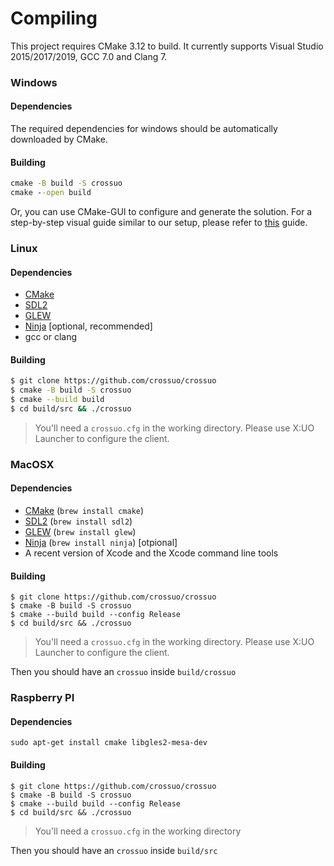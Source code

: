 # Compiling

This project requires CMake 3.12 to build. It currently supports Visual Studio 2015/2017/2019, GCC 7.0 and Clang 7.

### Windows

#### Dependencies

The required dependencies for windows should be automatically downloaded by CMake.

#### Building

```bat
cmake -B build -S crossuo
cmake --open build
```

Or, you can use CMake-GUI to configure and generate the solution. For a step-by-step visual guide similar to our setup, please refer to [this](https://github.com/yuzu-emu/yuzu/wiki/Building-for-Windows) guide.

### Linux

#### Dependencies

* [CMake](https://cmake.org/)
* [SDL2](https://www.libsdl.org/download-2.0.php)
* [GLEW](http://glew.sourceforge.net/)
* [Ninja](https://ninja-build.org/) [optional, recommended]
* gcc or clang

#### Building

```bash
$ git clone https://github.com/crossuo/crossuo
$ cmake -B build -S crossuo
$ cmake --build build
$ cd build/src && ./crossuo
```

  > You'll need a `crossuo.cfg` in the working directory. Please use X:UO Launcher to configure the client.

### MacOSX

#### Dependencies

* [CMake](https://cmake.org/) (`brew install cmake`)
* [SDL2](https://www.libsdl.org/download-2.0.php) (`brew install sdl2`)
* [GLEW](http://glew.sourceforge.net/) (`brew install glew`)
* [Ninja](https://ninja-build.org/) (`brew install ninja`) [otpional]
* A recent version of Xcode and the Xcode command line tools

#### Building

```
$ git clone https://github.com/crossuo/crossuo
$ cmake -B build -S crossuo
$ cmake --build build --config Release
$ cd build/src && ./crossuo
```
  > You'll need a `crossuo.cfg` in the working directory. Please use X:UO Launcher to configure the client.

Then you should have an `crossuo` inside `build/crossuo`

### Raspberry PI

#### Dependencies

```
sudo apt-get install cmake libgles2-mesa-dev
```
#### Building

```
$ git clone https://github.com/crossuo/crossuo
$ cmake -B build -S crossuo
$ cmake --build build --config Release
$ cd build/src && ./crossuo
```
  > You'll need a `crossuo.cfg` in the working directory
  
Then you should have an `crossuo` inside `build/src`
